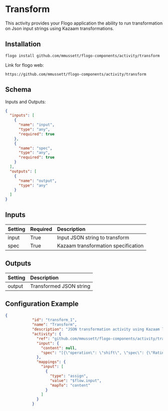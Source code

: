 # Transform
This activity provides your Flogo application the ability to run transformation on Json input strings using Kazaam transformations.

## Installation

```
flogo install github.com/mmussett/flogo-components/activity/transform
```

Link for flogo web:

```
https://github.com/mmussett/flogo-components/activity/transform
```


## Schema
Inputs and Outputs:

```json
{
  "inputs": [
    {
      "name": "input",
      "type": "any",
      "required": true
    },
    {
      "name": "spec",
      "type": "any",
      "required": true
    }
  ],
  "outputs": [
    {
      "name": "output",
      "type": "any"
    }
  ]
}

```

## Inputs
| Setting     | Required | Description    |
|:------------|:---------|:---------------|
| input     | True | Input JSON string to transform |
| spec | True | Kazaam transformation specification   |

## Outputs
| Setting     | Description    |
|:------------|:---------------|
| output | Transformed JSON string

## Configuration Example
```json
{
            "id": "transform_1",
            "name": "Transform",
            "description": "JSON transformation activity using Kazaam library.",
            "activity": {
              "ref": "github.com/mmussett/flogo-components/activity/transform",
              "input": {
                "content": null,
                "spec": "[{\"operation\": \"shift\", \"spec\": {\"Rating\": \"rating.primary.value\", \"example.old\": \"rating.example\"}}]"
              },
              "mappings": {
                "input": [
                  {
                    "type": "assign",
                    "value": "$flow.input",
                    "mapTo": "content"
                  }
                ]
              }
            }
```
